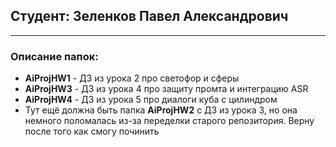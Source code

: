 ## Студент: Зеленков Павел Александрович
---
### Описание папок:
* **AiProjHW1** - ДЗ из урока 2 про светофор и сферы
* **AiProjHW3** - ДЗ из урока 4 про защиту промта и интеграцию ASR
* **AiProjHW4** - ДЗ из урока 5 про диалоги куба с цилиндром
* Тут ещё должна быть папка **AiProjHW2** с ДЗ из урока 3, но она немного поломалась из-за переделки старого репозитория. Верну после того как смогу починить
